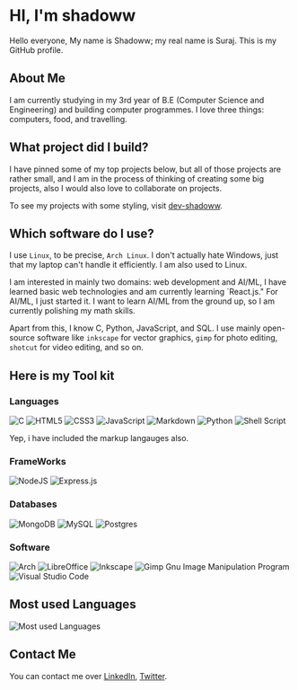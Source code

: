 # HI, I'm shadoww

Hello everyone, My name is Shadoww; my real name is Suraj. This is my GitHub profile.

## About Me

I am currently studying in my 3rd year of B.E (Computer Science and Engineering) and building computer programmes. I love three things: computers, food, and travelling.

## What project did I build?

I have pinned some of my top projects below, but all of those projects are rather small, and I am in the process of thinking of creating some big projects, also I would also love to collaborate on projects.

To see my projects with some styling, visit [dev-shadoww](https://dev-shadoww.github.io).

## Which software do I use?

I use `Linux`, to be precise, `Arch Linux`. I don't actually hate Windows, just that my laptop can't handle it efficiently. I am also used to Linux.

I am interested in mainly two domains: web development and AI/ML, I have learned basic web technologies and am currently learning `React.js." For AI/ML, I just started it. I want to learn AI/ML from the ground up, so I am currently polishing my math skills.

Apart from this, I know C, Python, JavaScript, and SQL. I use mainly open-source software like `inkscape` for vector graphics, `gimp` for photo editing, `shotcut` for video editing, and so on.

## Here is my Tool kit

### Languages

![C](https://img.shields.io/badge/c-%2300599C.svg?style=for-the-badge&logo=c&logoColor=white)
![HTML5](https://img.shields.io/badge/html5-%23E34F26.svg?style=for-the-badge&logo=html5&logoColor=white)
![CSS3](https://img.shields.io/badge/css3-%231572B6.svg?style=for-the-badge&logo=css3&logoColor=white)
![JavaScript](https://img.shields.io/badge/javascript-%23323330.svg?style=for-the-badge&logo=javascript&logoColor=%23F7DF1E)
![Markdown](https://img.shields.io/badge/markdown-%23000000.svg?style=for-the-badge&logo=markdown&logoColor=white)
![Python](https://img.shields.io/badge/python-3670A0?style=for-the-badge&logo=python&logoColor=ffdd54)
![Shell Script](https://img.shields.io/badge/shell_script-%23121011.svg?style=for-the-badge&logo=gnu-bash&logoColor=white)

Yep, i have included the markup langauges also.

### FrameWorks

![NodeJS](https://img.shields.io/badge/node.js-6DA55F?style=for-the-badge&logo=node.js&logoColor=white)
![Express.js](https://img.shields.io/badge/express.js-%23404d59.svg?style=for-the-badge&logo=express&logoColor=%2361DAFB)

### Databases

![MongoDB](https://img.shields.io/badge/MongoDB-%234ea94b.svg?style=for-the-badge&logo=mongodb&logoColor=white)
![MySQL](https://img.shields.io/badge/mysql-%2300f.svg?style=for-the-badge&logo=mysql&logoColor=white)
![Postgres](https://img.shields.io/badge/postgres-%23316192.svg?style=for-the-badge&logo=postgresql&logoColor=white)

### Software

![Arch](https://img.shields.io/badge/Arch%20Linux-1793D1?logo=arch-linux&logoColor=fff&style=for-the-badge)
![LibreOffice](https://img.shields.io/badge/LibreOffice-%2318A303?style=for-the-badge&logo=LibreOffice&logoColor=white)
![Inkscape](https://img.shields.io/badge/Inkscape-e0e0e0?style=for-the-badge&logo=inkscape&logoColor=080A13)
![Gimp Gnu Image Manipulation Program](https://img.shields.io/badge/Gimp-657D8B?style=for-the-badge&logo=gimp&logoColor=FFFFFF)
![Visual Studio Code](https://img.shields.io/badge/Visual%20Studio%20Code-0078d7.svg?style=for-the-badge&logo=visual-studio-code&logoColor=white)

## Most used Languages

![Most used Languages](https://github-readme-stats.vercel.app/api/top-langs/?username=dev-shadoww&layout=compact&show_icons=true&theme=gruvbox&hide_border=true)

## Contact Me

You can contact me over [LinkedIn](https://www.linkedin.com/in/suraj-kareppagol-004463248/), [Twitter](https://twitter.com/DevShadoww).
